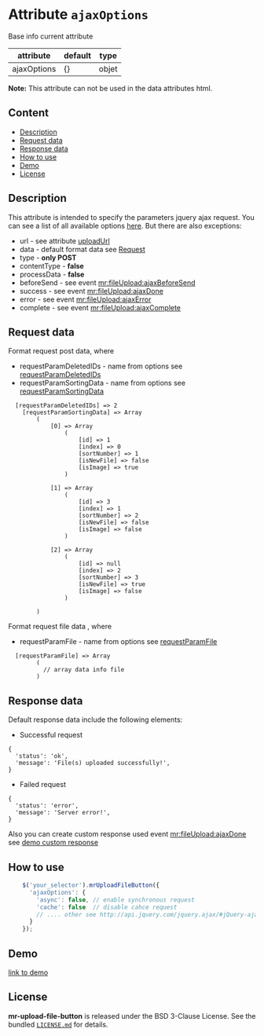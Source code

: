 
# Attribute `ajaxOptions`

Base info current attribute 

| attribute     | default              | type           |
| -----------   | -------------------- |----------------|
| ajaxOptions   | {}                   | objet          |

**Note:** This attribute can not be used in the data attributes html.

## Content
- [Description](#description)
- [Request data](#request-data)
- [Response data](#response-data)
- [How to use](#how-to-use)
- [Demo](#demo)
- [License](#license)

## Description

This attribute is intended to specify the parameters jquery ajax request. 
You can see a list of all available options [here](http://api.jquery.com/jquery.ajax/#jQuery-ajax-settings). 
But there are also exceptions:
- url - see attribute [uploadUrl](btn-class-title.md)
- data - default format data see [Request](#request-data)
- type - **only POST**
- contentType - **false**
- processData - **false**
- beforeSend - see event [mr:fileUpload:ajaxBeforeSend]()
- success - see event [mr:fileUpload:ajaxDone]()
- error - see event [mr:fileUpload:ajaxError]()
- complete - see event [mr:fileUpload:ajaxComplete]()

## Request data
Format request post data, where 
- requestParamDeletedIDs - name from options see [requestParamDeletedIDs]()
- requestParamSortingData - name from options see [requestParamSortingData]()

```
  [requestParamDeletedIDs] => 2
    [requestParamSortingData] => Array
        (
            [0] => Array
                (
                    [id] => 1
                    [index] => 0
                    [sortNumber] => 1
                    [isNewFile] => false
                    [isImage] => true
                )

            [1] => Array
                (
                    [id] => 3
                    [index] => 1
                    [sortNumber] => 2
                    [isNewFile] => false
                    [isImage] => false
                )

            [2] => Array
                (
                    [id] => null
                    [index] => 2
                    [sortNumber] => 3
                    [isNewFile] => true
                    [isImage] => false
                )

        )
```

Format request file data , where 
- requestParamFile - name from options see [requestParamFile]()

```
  [requestParamFile] => Array
        (
          // array data info file
        )

```

## Response data
Default response data include the following elements: 
- Successful request
```
{
  'status': 'ok',
  'message': 'File(s) uploaded successfully!',
}
```
- Failed request
```
{
  'status': 'error',
  'message': 'Server error!',
}
```
Also you can create custom response used event [mr:fileUpload:ajaxDone]() see [demo custom response]()

## How to use
```js
    $('your_selector').mrUploadFileButton({
      'ajaxOptions': {
        'async': false, // enable synchronous request
        'cache': false  // disable cahce request
        // .... other see http://api.jquery.com/jquery.ajax/#jQuery-ajax-settings
      }
    });
```

## Demo
[link to demo]()

## License

**mr-upload-file-button** is released under the BSD 3-Clause License. See the bundled [`LICENSE.md`](/LICENSE.md) for details.

